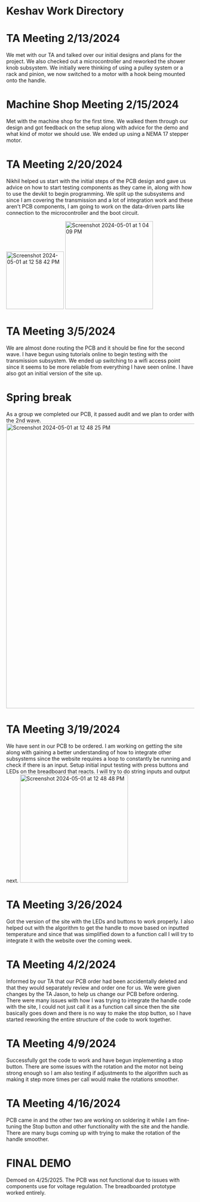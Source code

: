 # Keshav Work Directory

# TA Meeting 2/13/2024
We met with our TA and talked over our initial designs and plans for the project. We also checked out a microcontroller and reworked the shower knob subsystem. We initially were thinking of using a pulley system or a rack and pinion, we now switched to a motor with a hook being mounted onto the handle. 

# Machine Shop Meeting 2/15/2024
Met with the machine shop for the first time. We walked them through our design and got feedback on the setup along with advice for the demo and what kind of motor we should use. We ended up using a NEMA 17 stepper motor. 

# TA Meeting 2/20/2024
Nikhil helped us start with the initial steps of the PCB design and gave us advice on how to start testing components as they came in, along with how to use the devkit to begin programming. We split up the subsystems and since I am covering the transmission and a lot of integration work and these aren't PCB components, I am going to work on the data-driven parts like connection to the microcontroller and the boot circuit.

<img width="154" alt="Screenshot 2024-05-01 at 12 58 42 PM" src="https://github.com/Edidas02/ShowerSync/assets/144846037/d3b3b77e-f1bc-47aa-9f66-432e27e81143">
<img width="235" alt="Screenshot 2024-05-01 at 1 04 09 PM" src="https://github.com/kdandu2/ShowerSync/assets/144846037/4ca6e376-87c4-41e5-b9c6-767e692920eb">



# TA Meeting 3/5/2024
We are almost done routing the PCB and it should be fine for the second wave. I have begun using tutorials online to begin testing with the transmission subsystem. We ended up switching to a wifi access point since it seems to be more reliable from everything I have seen online. I have also got an initial version of the site up. 

# Spring break 
As a group we completed our PCB, it passed audit and we plan to order with the 2nd wave.
<img width="761" alt="Screenshot 2024-05-01 at 12 48 25 PM" src="https://github.com/Edidas02/ShowerSync/assets/144846037/66c74060-57e2-4596-bb43-2ab635cdbb8f">


# TA Meeting 3/19/2024
We have sent in our PCB to be ordered. I am working on getting the site along with gaining a better understanding of how to integrate other subsystems since the website requires a loop to constantly be running and check if there is an input. Setup initial input testing with press buttons and LEDs on the breadboard that reacts. I will try to do string inputs and output next. 
<img width="289" alt="Screenshot 2024-05-01 at 12 48 48 PM" src="https://github.com/Edidas02/ShowerSync/assets/144846037/8a749427-dcb8-419b-a044-a059cb40db97">


# TA Meeting 3/26/2024
Got the version of the site with the LEDs and buttons to work properly. I also helped out with the algorithm to get the handle to move based on inputted temperature and since that was simplified down to a function call I will try to integrate it with the website over the coming week. 

# TA Meeting 4/2/2024 
Informed by our TA that our PCB order had been accidentally deleted and that they would separately review and order one for us. We were given changes by the TA Jason, to help us change our PCB before ordering. There were many issues with how I was trying to integrate the handle code with the site, I could not just call it as a function call since then the site basically goes down and there is no way to make the stop button, so I have started reworking the entire structure of the code to work together. 

# TA Meeting 4/9/2024 
Successfully got the code to work and have begun implementing a stop button. There are some issues with the rotation and the motor not being strong enough so I am also testing if adjustments to the algorithm such as making it step more times per call would make the rotations smoother. 

# TA Meeting 4/16/2024 
PCB came in and the other two are working on soldering it while I am fine-tuning the Stop button and other functionality with the site and the handle. There are many bugs coming up with trying to make the rotation of the handle smoother. 

# FINAL DEMO
Demoed on 4/25/2025. The PCB was not functional due to issues with components use for voltage regulation. The breadboarded prototype worked entirely. 


